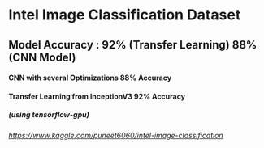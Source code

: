 # Intel Image Classification Dataset
## Model Accuracy : 92% (Transfer Learning) 88% (CNN Model)
####   CNN with several Optimizations 88% Accuracy
####   Transfer Learning from InceptionV3 92% Accuracy
#####  (using tensorflow-gpu)
###### https://www.kaggle.com/puneet6060/intel-image-classification
 
